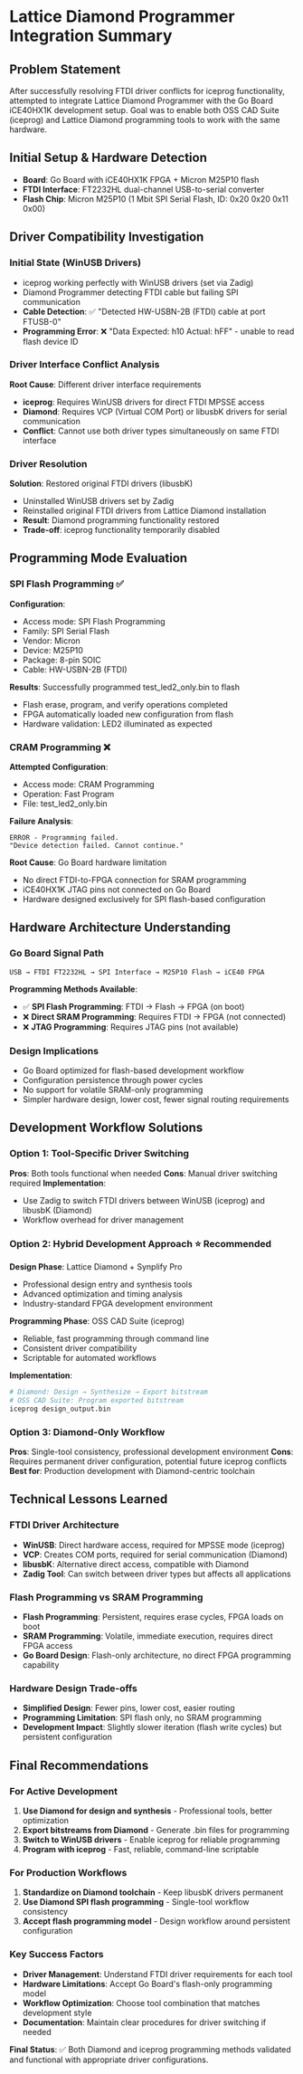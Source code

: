 # Lattice Diamond Programmer Integration Summary

## Problem Statement
After successfully resolving FTDI driver conflicts for iceprog functionality, attempted to integrate Lattice Diamond Programmer with the Go Board iCE40HX1K development setup. Goal was to enable both OSS CAD Suite (iceprog) and Lattice Diamond programming tools to work with the same hardware.

## Initial Setup & Hardware Detection
- **Board**: Go Board with iCE40HX1K FPGA + Micron M25P10 flash
- **FTDI Interface**: FT2232HL dual-channel USB-to-serial converter
- **Flash Chip**: Micron M25P10 (1 Mbit SPI Serial Flash, ID: 0x20 0x20 0x11 0x00)

## Driver Compatibility Investigation

### Initial State (WinUSB Drivers)
- iceprog working perfectly with WinUSB drivers (set via Zadig)
- Diamond Programmer detecting FTDI cable but failing SPI communication
- **Cable Detection**: ✅ "Detected HW-USBN-2B (FTDI) cable at port FTUSB-0"
- **Programming Error**: ❌ "Data Expected: h10 Actual: hFF" - unable to read flash device ID

### Driver Interface Conflict Analysis
**Root Cause**: Different driver interface requirements
- **iceprog**: Requires WinUSB drivers for direct FTDI MPSSE access
- **Diamond**: Requires VCP (Virtual COM Port) or libusbK drivers for serial communication
- **Conflict**: Cannot use both driver types simultaneously on same FTDI interface

### Driver Resolution
**Solution**: Restored original FTDI drivers (libusbK)
- Uninstalled WinUSB drivers set by Zadig
- Reinstalled original FTDI drivers from Lattice Diamond installation
- **Result**: Diamond programming functionality restored
- **Trade-off**: iceprog functionality temporarily disabled

## Programming Mode Evaluation

### SPI Flash Programming ✅
**Configuration**:
- Access mode: SPI Flash Programming
- Family: SPI Serial Flash
- Vendor: Micron
- Device: M25P10
- Package: 8-pin SOIC
- Cable: HW-USBN-2B (FTDI)

**Results**: Successfully programmed test_led2_only.bin to flash
- Flash erase, program, and verify operations completed
- FPGA automatically loaded new configuration from flash
- Hardware validation: LED2 illuminated as expected

### CRAM Programming ❌
**Attempted Configuration**:
- Access mode: CRAM Programming  
- Operation: Fast Program
- File: test_led2_only.bin

**Failure Analysis**:
```
ERROR - Programming failed.
"Device detection failed. Cannot continue."
```

**Root Cause**: Go Board hardware limitation
- No direct FTDI-to-FPGA connection for SRAM programming
- iCE40HX1K JTAG pins not connected on Go Board
- Hardware designed exclusively for SPI flash-based configuration

## Hardware Architecture Understanding

### Go Board Signal Path
```
USB → FTDI FT2232HL → SPI Interface → M25P10 Flash → iCE40 FPGA
```

**Programming Methods Available**:
- ✅ **SPI Flash Programming**: FTDI → Flash → FPGA (on boot)
- ❌ **Direct SRAM Programming**: Requires FTDI → FPGA (not connected)
- ❌ **JTAG Programming**: Requires JTAG pins (not available)

### Design Implications
- Go Board optimized for flash-based development workflow
- Configuration persistence through power cycles
- No support for volatile SRAM-only programming
- Simpler hardware design, lower cost, fewer signal routing requirements

## Development Workflow Solutions

### Option 1: Tool-Specific Driver Switching
**Pros**: Both tools functional when needed
**Cons**: Manual driver switching required
**Implementation**: 
- Use Zadig to switch FTDI drivers between WinUSB (iceprog) and libusbK (Diamond)
- Workflow overhead for driver management

### Option 2: Hybrid Development Approach ⭐ **Recommended**
**Design Phase**: Lattice Diamond + Synplify Pro
- Professional design entry and synthesis tools
- Advanced optimization and timing analysis
- Industry-standard FPGA development environment

**Programming Phase**: OSS CAD Suite (iceprog)
- Reliable, fast programming through command line
- Consistent driver compatibility
- Scriptable for automated workflows

**Implementation**:
```bash
# Diamond: Design → Synthesize → Export bitstream
# OSS CAD Suite: Program exported bitstream
iceprog design_output.bin
```

### Option 3: Diamond-Only Workflow
**Pros**: Single-tool consistency, professional development environment
**Cons**: Requires permanent driver configuration, potential future iceprog conflicts
**Best for**: Production development with Diamond-centric toolchain

## Technical Lessons Learned

### FTDI Driver Architecture
- **WinUSB**: Direct hardware access, required for MPSSE mode (iceprog)
- **VCP**: Creates COM ports, required for serial communication (Diamond)  
- **libusbK**: Alternative direct access, compatible with Diamond
- **Zadig Tool**: Can switch between driver types but affects all applications

### Flash Programming vs SRAM Programming
- **Flash Programming**: Persistent, requires erase cycles, FPGA loads on boot
- **SRAM Programming**: Volatile, immediate execution, requires direct FPGA access
- **Go Board Design**: Flash-only architecture, no direct FPGA programming capability

### Hardware Design Trade-offs
- **Simplified Design**: Fewer pins, lower cost, easier routing
- **Programming Limitation**: SPI flash only, no SRAM programming
- **Development Impact**: Slightly slower iteration (flash write cycles) but persistent configuration

## Final Recommendations

### For Active Development
1. **Use Diamond for design and synthesis** - Professional tools, better optimization
2. **Export bitstreams from Diamond** - Generate .bin files for programming  
3. **Switch to WinUSB drivers** - Enable iceprog for reliable programming
4. **Program with iceprog** - Fast, reliable, command-line scriptable

### For Production Workflows
1. **Standardize on Diamond toolchain** - Keep libusbK drivers permanent
2. **Use Diamond SPI flash programming** - Single-tool workflow consistency
3. **Accept flash programming model** - Design workflow around persistent configuration

### Key Success Factors
- **Driver Management**: Understand FTDI driver requirements for each tool
- **Hardware Limitations**: Accept Go Board's flash-only programming model  
- **Workflow Optimization**: Choose tool combination that matches development style
- **Documentation**: Maintain clear procedures for driver switching if needed

**Final Status**: ✅ Both Diamond and iceprog programming methods validated and functional with appropriate driver configurations.